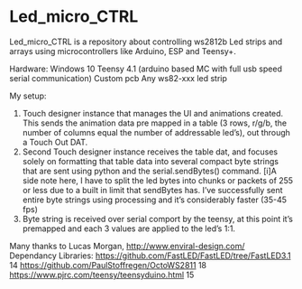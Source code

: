 # Led_micro_CTRL
Led_micro_CTRL is a repository about controlling ws2812b Led strips and arrays using microcontrollers
like Arduino, ESP and Teensy+.










Hardware:
Windows 10
Teensy 4.1 (arduino based MC with full usb speed serial communication)
Custom pcb
Any ws82-xxx led strip

My setup:
1) Touch designer instance that manages the UI and animations created. This sends the animation data pre mapped in a table (3 rows, r/g/b, the number of columns equal the number of addressable led’s), out through a Touch Out DAT.
2) Second Touch designer instance receives the table dat, and focuses solely on formatting that table data into several compact byte strings that are sent using python and the serial.sendBytes() command.
[i]A side note here, I have to split the led bytes into chunks or packets of 255 or less due to a built in limit that sendBytes has. I’ve successfully sent entire byte strings using processing and it’s considerably faster (35-45 fps)
3) Byte string is received over serial comport by the teensy, at this point it’s premapped and each 3 values are applied to the led’s 1:1.


Many thanks to Lucas Morgan, http://www.enviral-design.com/
Dependancy Libraries:
https://github.com/FastLED/FastLED/tree/FastLED3.1 14
https://github.com/PaulStoffregen/OctoWS2811 18
https://www.pjrc.com/teensy/teensyduino.html 15
